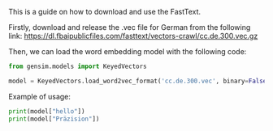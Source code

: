 This is a guide on how to download and use the FastText.

Firstly, download and release the .vec file for German from the following link: https://dl.fbaipublicfiles.com/fasttext/vectors-crawl/cc.de.300.vec.gz

Then, we can load the word embedding model with the following code:

```python
from gensim.models import KeyedVectors

model = KeyedVectors.load_word2vec_format('cc.de.300.vec', binary=False)
```

Example of usage:

```python
print(model["hello"])
print(model["Präzision"])
```


